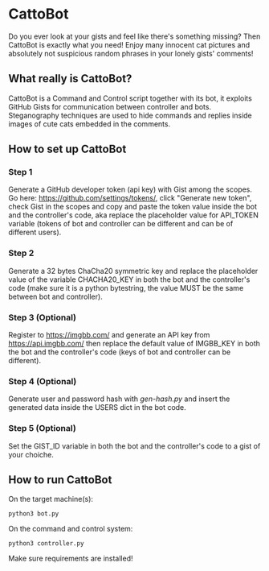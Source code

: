 # CattoBot

Do you ever look at your gists and feel like there's something missing? Then CattoBot is exactly what you need!
Enjoy many innocent cat pictures and absolutely not suspicious random phrases in your lonely gists' comments!

## What really is CattoBot?
CattoBot is a Command and Control script together with its bot, it exploits GitHub Gists for communication between controller and bots. Steganography techniques are used to hide commands and replies inside images of cute cats embedded in the comments.

## How to set up CattoBot
### Step 1
Generate a GitHub developer token (api key) with Gist among the scopes. Go here: https://github.com/settings/tokens/, click "Generate new token", check Gist in the scopes and copy and paste the token value inside the bot and the controller's code, aka replace the placeholder value for API_TOKEN variable (tokens of bot and controller can be different and can be of different users).
### Step 2
Generate a 32 bytes ChaCha20 symmetric key and replace the placeholder value of the variable CHACHA20_KEY in both the bot and the controller's code (make sure it is a python bytestring, the value MUST be the same between bot and controller).
### Step 3 (Optional)
Register to https://imgbb.com/ and generate an API key from https://api.imgbb.com/ then replace the default value of IMGBB_KEY in both the bot and the controller's code (keys of bot and controller can be different).
### Step 4 (Optional)
Generate user and password hash with _gen-hash.py_ and insert the generated data inside the USERS dict in the bot code.
### Step 5 (Optional)
Set the GIST_ID variable in both the bot and the controller's code to a gist of your choiche.

## How to run CattoBot
On the target machine(s):
```
python3 bot.py
```

On the command and control system:
```
python3 controller.py
```
Make sure requirements are installed!
